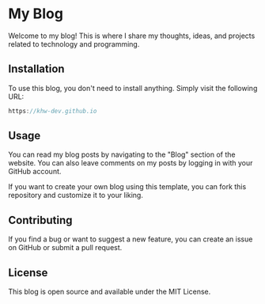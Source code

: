 # My Blog

Welcome to my blog! This is where I share my thoughts, ideas, and projects related to technology and programming.

## Installation
To use this blog, you don't need to install anything. Simply visit the following URL:

```javascript
https://khw-dev.github.io
```

## Usage
You can read my blog posts by navigating to the "Blog" section of the website. You can also leave comments on my posts by logging in with your GitHub account.

If you want to create your own blog using this template, you can fork this repository and customize it to your liking.

## Contributing
If you find a bug or want to suggest a new feature, you can create an issue on GitHub or submit a pull request.

## License
This blog is open source and available under the MIT License.
